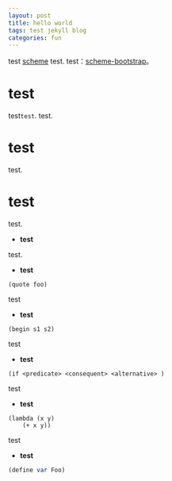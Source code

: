```yaml
---
layout: post
title: hello world
tags: test jekyll blog
categories: fun
---
```


test [scheme][scheme] test.
test：[scheme-bootstrap][scheme-bootstrap]。

# test

test`test`.
test.

# test

test.

# test

test.

- **test**

test.

- **test**

```test
(quote foo)
```
test

- **test**

```test
(begin s1 s2)
```

test

- **test**

```test
(if <predicate> <consequent> <alternative> )
```

test

- **test**

```test
(lambda (x y)
    (+ x y))
```

test

- **test**

```scheme
(define var Foo)
```


[scheme]:http://baike.baidu.com/link?url=wgd84RHmek_qWtVHP9uhUL97pPelbW1iiUjF39rRuIrSHeG5ekDywMoiyWXDFgkaz3sdkYS2TRXs29CzMa7paa
[scheme-bootstrap]:https://github.com/dubuyuye/scheme-bootstrap
